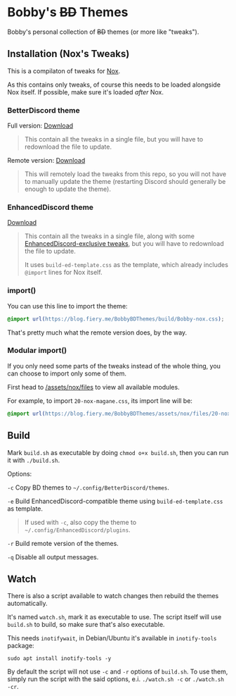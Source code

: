 # Bobby's ~~BD~~ Themes

Bobby's personal collection of ~~BD~~ themes (or more like "tweaks").

## Installation (Nox's Tweaks)

This is a compilaton of tweaks for [Nox](https://github.com/rauenzi/Nox).

As this contains only tweaks, of course this needs to be loaded alongside Nox itself. If possible, make sure it's loaded *after* Nox.

### BetterDiscord theme

Full version: [Download](https://blog.fiery.me/BobbyBDThemes/build/Bobby-nox.theme.css)
> This contain all the tweaks in a single file, but you will have to redownload the file to update.

Remote version: [Download](https://blog.fiery.me/BobbyBDThemes/build/Bobby-nox.remote.theme.css)
> This will remotely load the tweaks from this repo, so you will not have to manually update the theme (restarting Discord should generally be enough to update the theme).

### EnhancedDiscord theme

[Download](https://blog.fiery.me/BobbyBDThemes/build/Bobby-nox.ed.css)
> This contain all the tweaks in a single file, along with some [EnhancedDiscord-exclusive tweaks](https://github.com/BobbyWibowo/BobbyBDThemes/tree/master/assets/nox-ed/files), but you will have to redownload the file to update.
>
> It uses `build-ed-template.css` as the template, which already includes `@import` lines for Nox itself.

### import()

You can use this line to import the theme:

```css
@import url(https://blog.fiery.me/BobbyBDThemes/build/Bobby-nox.css);
```

That's pretty much what the remote version does, by the way.

### Modular import()

If you only need some parts of the tweaks instead of the whole thing, you can choose to import only some of them.

First head to [/assets/nox/files](https://github.com/BobbyWibowo/BobbyBDThemes/tree/master/assets/nox/files) to view all available modules.

For example, to import `20-nox-magane.css`, its import line will be:

```css
@import url(https://blog.fiery.me/BobbyBDThemes/assets/nox/files/20-nox-magane.css);
```

## Build

Mark `build.sh` as executable by doing `chmod o+x build.sh`, then you can run it with `./build.sh`.

Options:

`-c` Copy BD themes to `~/.config/BetterDiscord/themes`.

`-e` Build EnhancedDiscord-compatible theme using `build-ed-template.css` as template.
> If used with `-c`, also copy the theme to `~/.config/EnhancedDiscord/plugins`.

`-r` Build remote version of the themes.

`-q` Disable all output messages.

## Watch

There is also a script available to watch changes then rebuild the themes automatically.

It's named `watch.sh`, mark it as executable to use. The script itself will use `build.sh` to build, so make sure that's also executable.

This needs `inotifywait`, in Debian/Ubuntu it's available in `inotify-tools` package:

```shell
sudo apt install inotify-tools -y
```

By default the script will not use `-c` and `-r` options of `build.sh`. To use them, simply run the script with the said options, e.i. `./watch.sh -c` or `./watch.sh -cr`.

